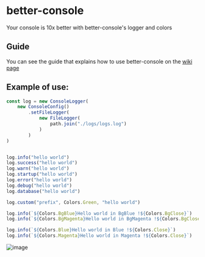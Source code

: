 # better-console
Your console is 10x better with better-console's logger and colors

## Guide
You can see the guide that explains how to use better-console on the [wiki page](https://github.com/fluxbot-eu/better-console/wiki/Guide)

## Example of use:

```javascript
const log = new ConsoleLogger(
    new ConsoleConfig()
        .setFileLogger(
            new FileLogger(
                path.join("./logs/logs.log")
            )
        )
)


log.info("hello world")
log.success("hello world")
log.warn("hello world")
log.startup("hello world")
log.error("hello world")
log.debug("hello world")
log.database("hello world")

log.custom("prefix", Colors.Green, "hello world")

log.info(`${Colors.BgBlue}Hello world in BgBlue !${Colors.BgClose}`)
log.info(`${Colors.BgMagenta}Hello world in BgMagenta !${Colors.BgClose}`)

log.info(`${Colors.Blue}Hello world in Blue !${Colors.Close}`)
log.info(`${Colors.Magenta}Hello world in Magenta !${Colors.Close}`)
```

![image](https://github.com/fluxbot-eu/better-console/assets/106913620/8451278b-4712-48ae-b8da-e24735752986)
